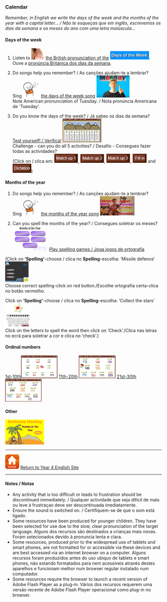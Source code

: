 ### Calendar

*Remember, in English we write the days of the week and the months of the year with a capital letter... / Não te esqueças que em inglês, escrevemos os dias da semana e os meses do ano com uma letra maiúscula...*

#### Days of the week

1. Listen to ![listen](/images/listen.png) [the British pronunciation of the](https://www.youtube.com/watch?v=2ie8BHtIh0I) [![dauk](/images/dauk.PNG)](https://www.youtube.com/watch?v=2ie8BHtIh0I).  
Ouve a [pronúncia Británica dos dias da semana](https://www.youtube.com/watch?v=2ie8BHtIh0I).

2. Do songs help you remember? / As canções ajudam-te a lembrar?  
Sing ![sing](/images/sing.png) [the days of the week song](https://www.youtube.com/watch?v=36n93jvjkDs) [![days](/images/days.PNG)](https://www.youtube.com/watch?v=36n93jvjkDs)  
Note American pronunciation of Tuesday. / Nota pronúncia Americana de 'Tuesday'.

2. Do you know the days of the week?  / Já sabes os dias da semana?  
[Test yourself! / Verifica!](http://www.learningchocolate.com/content/days) [![lcda](/images/lcda.png)](http://www.learningchocolate.com/content/days)  
Challenge - can you do all 5 activities? / Desafio - Consegues fazer todas as actividades?  
(Click on / clica em: ![lcmu1](/images/lcmu1.PNG), ![lcmu2](/images/lcmu2.PNG), ![lcmu3](/images/lcmu3.PNG), ![lcfi](/images/lcfi.PNG) and ![lcdi](/images/lcdi.PNG))

#### Months of the year

1. Do songs help you remember? / As canções ajudam-te a lembrar?  
Sing ![sing](/images/sing.png) [the months of the year song](https://www.youtube.com/watch?v=v608v42dKeI) [![mnth](/images/mnth.PNG)](https://www.youtube.com/watch?v=v608v42dKeI) 

2. Can you spell the months of the year? / Consegues soletrar os meses?  
[![mesm](/images/mesm.PNG)](http://www.mes-games.com/months.php) [Play spelling games / Joga jogos de ortografia](http://www.mes-games.com/months.php)

(Click on **‘Spelling’**-choose / clica no **Spelling**-escolha: ‘Missile defence’ ![mdef](/images/mdef.PNG)  
Choose correct spelling-click on red button./Escolhe ortografia certa-clica no botão vermelho.  

Click on **‘Spelling’**-choose / clica no **Spelling**-escolha: ‘Collect the stars’ ![star](/images/star.PNG)  
Click on the letters to spell the word then click on ‘Check’./Clica nas letras no ecrã para soletrar a cor e clica no ‘check’.)

#### Ordinal numbers

[1st-10th](http://www.learningchocolate.com/content/ordinal-numbers-1)[![lcor1](/images/lcor1.PNG)](http://www.learningchocolate.com/content/ordinal-numbers-1) [11th-20th](http://www.learningchocolate.com/content/ordinal-numbers-2) [![lcor2](/images/lcor2.PNG)](http://www.learningchocolate.com/content/ordinal-numbers-2) [21st-30th](http://www.learningchocolate.com/content/ordinal-numbers-3) [![lcor3](/images/lcor3.PNG)](http://www.learningchocolate.com/content/ordinal-numbers-3)
 
#### Other

[![smmn](/images/smmn.PNG)](https://www.eslgamesplus.com/months-and-ordinal-numbers-esl-vocabulary-game-activity-online/)

***
[![home](/images/home.PNG)](https://tangerina-pt.github.io/English/Year4) [Return to Year 4 English Site](https://tangerina-pt.github.io/English/Year4)

***
#### Notes / Notas
* Any activity that is too difficult or leads to frustration should be discontinued immediately. / Qualquer actividade que seja difícil de mais ou leve à frustraçao deve ser descontinuada imediatamente.
* Ensure the sound is switched on. / Certifiquem-se de que o som está ligado.
* Some resources have been produced for younger children. They have been selected for use due to the slow, clear pronunciation of the target language. Alguns dos recursos são destinados a crianças mais novas. Foram selecionados devido à pronuncia lenta e clara.
* Some resources, produced prior to the widespread use of tablets and smart phones, are not formatted for or accessible via these devices and are best accessed via an internet browser on a computer. Alguns recursos foram produzidos antes do uso ubíquo de tablets e smart phones, não estando formatados para nem acessíveis através destes aparelhos e funcionam melhor num browser regular instalado num computador.
* Some resources require the browser to launch a recent version of Adobe Flash Player as a plug-in. Vários dos recursos requerem uma versão recente de Adobe Flash Player operacional como plug-in no browser.

